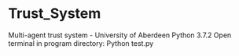 # Trust_System
Multi-agent trust system - University of Aberdeen
Python 3.7.2
Open terminal in program directory:
	Python test.py
